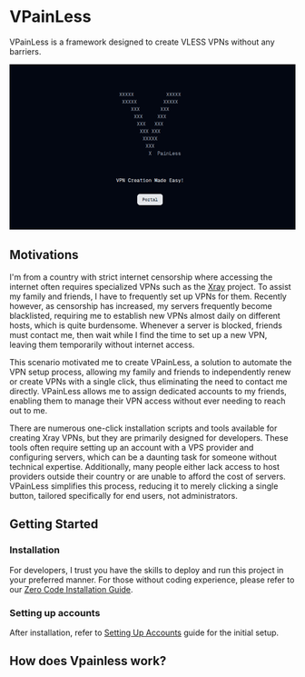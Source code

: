 # VPainLess

VPainLess is a framework designed to create VLESS VPNs without any barriers.

![vpainless](./docs/images/vpainless-main.png)

## Motivations

I'm from a country with strict internet censorship where accessing the internet often requires specialized VPNs such as the [Xray](https://github.com/XTLS/Xray-core) project. To assist my family and friends, I have to frequently set up VPNs for them. Recently however, as censorship has increased, my servers frequently become blacklisted, requiring me to establish new VPNs almost daily on different hosts, which is quite burdensome. Whenever a server is blocked, friends must contact me, then wait while I find the time to set up a new VPN, leaving them temporarily without internet access.

This scenario motivated me to create VPainLess, a solution to automate the VPN setup process, allowing my family and friends to independently renew or create VPNs with a single click, thus eliminating the need to contact me directly. VPainLess allows me to assign dedicated accounts to my friends, enabling them to manage their VPN access without ever needing to reach out to me.

There are numerous one-click installation scripts and tools available for creating Xray VPNs, but they are primarily designed for developers. These tools often require setting up an account with a VPS provider and configuring servers, which can be a daunting task for someone without technical expertise. Additionally, many people either lack access to host providers outside their country or are unable to afford the cost of servers. VPainLess simplifies this process, reducing it to merely clicking a single button, tailored specifically for end users, not administrators.

## Getting Started

### Installation

For developers, I trust you have the skills to deploy and run this project in your preferred manner. For those without coding experience, please refer to our [Zero Code Installation Guide](./docs/guides/zero-code-installation.md).

### Setting up accounts

After installation, refer to [Setting Up Accounts](./docs/guides/setting-up.md) guide for the initial setup.

## How does Vpainless work?
